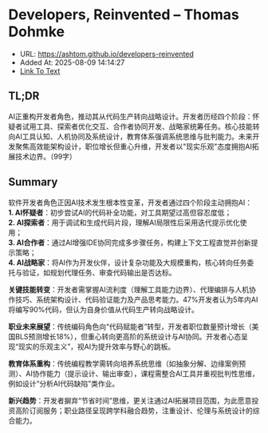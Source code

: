 # Developers, Reinvented – Thomas Dohmke
- URL: https://ashtom.github.io/developers-reinvented
- Added At: 2025-08-09 14:14:27
- [Link To Text](2025-08-09-developers,-reinvented-–-thomas-dohmke_raw.md)

## TL;DR


AI正重构开发者角色，推动其从代码生产转向战略设计。开发者历经四个阶段：怀疑者试用工具、探索者优化交互、合作者协同开发、战略家统筹任务。核心技能转向AI工具认知、人机协同及系统设计，教育体系强调系统思维与批判能力。未来开发聚焦高效能架构设计，职位增长但重心升维，开发者以"现实乐观"态度拥抱AI拓展技术边界。（99字）

## Summary


软件开发者角色正因AI技术发生根本性变革，开发者通过四个阶段主动拥抱AI：  
**1. AI怀疑者**：初步尝试AI的代码补全功能，对工具期望过高但容忍度低；  
**2. AI探索者**：用于调试和生成代码片段，理解AI局限性后采用迭代提示优化使用；  
**3. AI合作者**：通过AI增强IDE协同完成多步骤任务，构建上下文工程直觉并创新提示策略；  
**4. AI战略家**：将AI作为开发伙伴，设计复杂功能及大规模重构，核心转向任务委托与验证，如规划代理任务、审查代码输出是否达标。  

**关键技能转变**：开发者需掌握AI流利度（理解工具能力边界）、代理编排与人机协作技巧、系统架构设计、代码验证能力及产品思考能力。47%开发者认为5年内AI将编写90%代码，但认为自身价值从代码生产转向战略设计。  

**职业未来展望**：传统编码角色向“代码赋能者”转型，开发者职位数量预计增长（美国BLS预测增长18%），但重心转向更高阶的系统设计与AI协同。开发者心态呈现“现实的乐观主义”，视AI为提升效率与野心的跳板。  

**教育体系重构**：传统编程教学需转向培养系统思维（如抽象分解、边缘案例预测）、AI协作能力（提示设计、输出审查），课程需整合AI工具并重视批判性思维，例如设计“分析AI代码缺陷”类作业。  

**新兴趋势**：开发者摒弃“节省时间”思维，更关注通过AI拓展项目范围，为此愿意投资高阶订阅服务；职业路径呈现跨学科融合趋势，注重设计、伦理与系统设计的综合能力。
